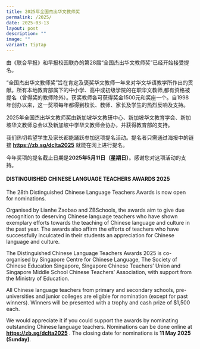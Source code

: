 ```yaml
---
title: 2025年全国杰出华文教师奖
permalink: /2025/
date: 2025-03-13
layout: post
description: ""
image: ""
variant: tiptap
---
```

<p>由《联合早报》和早报校园联办的第28届“全国杰出华文教师奖”已经开始接受提名。</p>
<p>“全国杰出华文教师奖”旨在肯定及褒奖华文教师一年来对华文华语教学所作出的贡献。所有本地教育部属下的中小学、高中或初级学院的在职华文教师,都有资格被提名（曾得奖的教师除外）。获奖教师各可获得奖金1500元和奖座一个。自1998年创办以来，这一奖项每年都得到校长、教师、家长及学生的热烈反响及支持。</p>
<p>2025年全国杰出华文教师奖由新加坡华文教研中心、新加坡华文教育学会、新加坡华文教师总会以及新加坡中学华文教师会协办，并获得教育部的支持。</p>
<p>我们热切希望学生及家长都能踊跃参加这项提名活动。提名者只需通过海报中的链接 <strong><a href="https://l.facebook.com/l.php?u=https%3A%2F%2Fzb.sg%2Fdclta2025%3Ffbclid%3DIwZXh0bgNhZW0CMTAAAR0DqaN-6aQt7xJiDejPRQgbUzkkEf67vV5Os8FyD4h12OF6vW1Ol43CQhI_aem_bYvI-saOr9ft4xRoNUUHVg&amp;amp;h=AT17Xn6q7KPbLn8aRrfFlcBGGN58ZOpbETKHZ9eC_EW7zYoke2nRsETDgCAqdFjbpKJ4iB-zBX78YqGq7Ky2AXGyqt5fFE0hq_hWc8MuzOsrnB8stQiSAaFEk8buQADBacv2ErHeZ7VpDA&amp;amp;__tn__=-UK-R&amp;amp;c[0]=AT24CG10fNMb-fiNO6jaatkhFyLziIUUIMBvhHui7Dyj14uhAZDjd7KVobH6itvhagb8F5861ih55H01xNSdVypFsXSORspR4bJiIQAgESFMTOdX3y3W74StSUDhuxKu9W_SHaqdE8_4RXo_wHXnSymp8uXdLlEeyl-gTREMaKRx3xQx029Hb3S3rFJuo2MmQcyLHqyIQWwcHZxT-IOMug2gPM8" rel="noopener noreferrer nofollow" target="_blank">https://zb.sg/dclta2025</a></strong> 就能在网上进行提名。</p>
<p>今年奖项的提名截止日期是<strong>2025年5月11日（星期日）</strong>。感谢您对这项活动的支持。</p>
<p></p>
<h4><strong>DISTINGUISHED CHINESE LANGUAGE TEACHERS AWARDS 2025</strong></h4>
<p>The 28th Distinguished Chinese Language Teachers Awards is now open for
nominations.</p>
<p>Organised by Lianhe Zaobao and ZBSchools, the awards aim to give due recognition
to deserving Chinese language teachers who have shown exemplary efforts
towards the teaching of Chinese language and culture in the past year.
The awards also affirm the efforts of teachers who have successfully inculcated
in their students an appreciation for Chinese language and culture.</p>
<p>The Distinguished Chinese Language Teachers Awards 2025 is co-organised
by Singapore Centre for Chinese Language, The Society of Chinese Education
Singapore, Singapore Chinese Teachers’ Union and Singapore Middle School
Chinese Teachers’ Association, with support from the Ministry of Education.</p>
<p>All Chinese language teachers from primary and secondary schools, pre-universities
and junior colleges are eligible for nomination (except for past winners).
Winners will be presented with a trophy and cash prize of $1,500 each.</p>
<p>We would appreciate it if you could support the awards by nominating outstanding
Chinese language teachers. Nominations can be done online at <strong><a href="https://l.facebook.com/l.php?u=https%3A%2F%2Fzb.sg%2Fdclta2025%3Ffbclid%3DIwZXh0bgNhZW0CMTAAAR0DqaN-6aQt7xJiDejPRQgbUzkkEf67vV5Os8FyD4h12OF6vW1Ol43CQhI_aem_bYvI-saOr9ft4xRoNUUHVg&amp;amp;h=AT17Xn6q7KPbLn8aRrfFlcBGGN58ZOpbETKHZ9eC_EW7zYoke2nRsETDgCAqdFjbpKJ4iB-zBX78YqGq7Ky2AXGyqt5fFE0hq_hWc8MuzOsrnB8stQiSAaFEk8buQADBacv2ErHeZ7VpDA&amp;amp;__tn__=-UK-R&amp;amp;c[0]=AT24CG10fNMb-fiNO6jaatkhFyLziIUUIMBvhHui7Dyj14uhAZDjd7KVobH6itvhagb8F5861ih55H01xNSdVypFsXSORspR4bJiIQAgESFMTOdX3y3W74StSUDhuxKu9W_SHaqdE8_4RXo_wHXnSymp8uXdLlEeyl-gTREMaKRx3xQx029Hb3S3rFJuo2MmQcyLHqyIQWwcHZxT-IOMug2gPM8" rel="noopener noreferrer nofollow" target="_blank">https://zb.sg/dclta2025</a></strong> .
The closing date for nominations is <strong>11 May 2025 (Sunday)</strong>.</p>